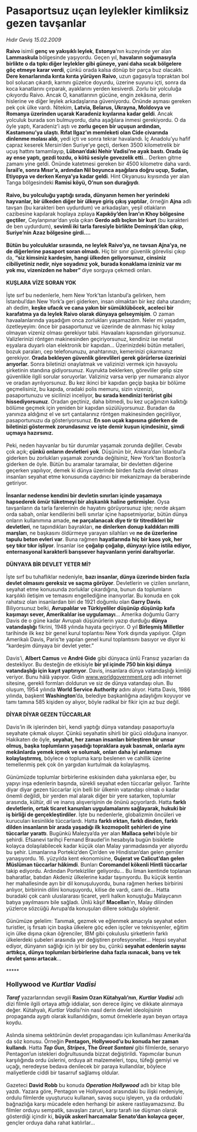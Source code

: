 # Pasaportsuz uçan leylekler kimliksiz gezen tavşanlar

*Hıdır Geviş 15.02.2009*

<div class="taraf_structure_2col_1zq">
<div class="margen_n">



 <p><b>Raivo </b>isimli <b>genç ve yakışıklı leylek</b>, <b>Estonya</b>’nın kuzeyinde yer alan <b>Lammaskula </b>bölgesinde yaşıyordu. Geçen yıl, <b>havaların soğumasıyla birlikte o da tıpkı diğer leylekler gibi güneye, yani daha sıcak bölgelere göç etmeye karar verdi</b>, çünkü orada kalsa dönüp bir parça buz olacaktı. <b>Dere kenarlarında kırıta kırıta yürüyen Raivo</b>, uzun gagasıyla topraktan bol bol solucan çıkardı, karnını güzelce doyurdu, üzerine suyunu içti, sonra da koca kanatlarını çırparak, ayaklarını yerden kesiverdi. Zorlu bir yolculuğa çıkıyordu Raivo. Ancak O, kanatlarının gücüne, engin zekâsına, derin hislerine ve diğer leylek arkadaşlarına güveniyordu. Önünde aşması gereken pek çok ülke vardı. Nitekim, <b>Latvia, Belarus, Ukrayna, Moldovya ve Romanya üzerinden uçarak Karadeniz kıyılarına kadar geldi</b>. Ancak yolculuk burada son bulmuyordu, daha aşağılara inmesi gerekiyordu. O da öyle yaptı, Karadeniz’i aştı ve <b>zorlu geçen</b> <b>bir uçuşun ardından, Kastamonu’ya ulaştı. Rıfat Ilgaz’ın memleketi olan Cide civarında dinlenme molası aldı</b>, yedi içti ve sonra tekrar havalandı. İç Anadolu’yu hafif çapraz keserek Mersin’den Suriye’ye geçti, derken 3500 kilometrelik bir uçuş hattını tamamlayıp, <b>Lübnan’daki Nehir Vadisi’ne ayak bastı. Orada üç ay ense yaptı, gezdi tozdu, o kötü sesiyle gevezelik etti</b>... Derken gitme zamanı yine geldi. Önünde katetmesi gereken bir 4500 kilometre daha vardı. <b>İsrail’e, sonra Mısır’a, ardından Nil boyunca aşağılara doğru uçup, Sudan, Etiyopya ve derken Kenya’ya kadar geldi</b>. Hint Okyanusu kıyısında yer alan Tanga bölgesindeki <b>Ramisi köyü, O’nun son durağıydı</b>. <b><br/><br/>Raivo, bu yolculuğu yaptığı sırada, dünyanın hemen her yerindeki hayvanlar, bir ülkeden diğer bir ülkeye giriş çıkış yaptılar</b>, örneğin <b>Ajna</b> adlı tavşan (bu karakteri ben uydurdum) ve arkadaşları, yeşil otlakların cazibesine kapılarak hoplaya zıplaya <b>Kapıköy’den İran’ın Khoy bölgesine geçtiler</b>, Ceylanpınar’dan yola çıkan <b>Gerdo adlı bıçkın bir kurt</b> (bu karakteri de ben uydurdum), <b>sevimli iki tarla faresiyle birlikte Demirışık’dan çıkıp, Suriye’nin Azaz bölgesine girdi.... </b><b><br/><br/>Bütün bu yolculuklar sırasında, ne leylek Raivo’ya, ne tavsan Ajna’ya, ne de diğerlerine pasaport soran olmadı.</b> Hiç bir sınır güvenlik görevlisi çıkıp da, <b>“siz kimsiniz kardeşim, hangi ülkeden geliyorsunuz, cinsiniz cibiliyetiniz nedir, niye soyadınız yok, burada konaklama izniniz var mı yok mu, vizenizden ne haber” </b>diye sorguya çekmedi onları. <b> </b> <b><br/><br/>KUŞLARA VİZE SORAN YOK</b>   <br/><br/>İşte sırf bu nedenlerle, hem New York’tan İstanbul’a gelirken, hem İstanbul’dan New York’a geri giderken, insan olmaktan bir kez daha utandım; ah dedim, <b>keşke ufacık ve cana yakın bir sümüklüböcek, aceleci bir karafatma ya da leylek Raivo olarak dünyaya gelseymişim</b>. O zaman havaalanlarında yaşadığım onca zorlukları yaşamazdım. Neler mi yaşadım, özetleyeyim: önce bir pasaportunuz ve üzerinde de alınması hiç kolay olmayan vizeniz olması gerekiyor tabii. Havaalanı kapısından giriyorsunuz. Valizlerinizi röntgen makinesinden geçiriyorsunuz, kendiniz ise metal eşyalara duyarlı olan elektronik bir kapıdan... Üzerinizdeki bütün metalleri, bozuk paraları, cep telefonunuzu, anahtarınızı, kemerinizi çıkarmanız gerekiyor. <b>Orada bekleyen güvenlik görevlileri gerek görürlerse üzerinizi arıyorlar.</b> Sonra biletinizi onaylatmak ve valizinizi vermek için havayolu şirketinin standına gidiyorsunuz. Kuyrukta beklerken, görevliler gelip size güvenlikle ilgili sorular soruyorlar. Valiziniz varsa verip yer numaranızı alıyor ve oradan ayrılıyorsunuz. Bu kez ikinci bir kapıdan geçip başka bir bölüme geçmelisiniz, bu kapıda, oradaki polis memuru, sizin vizenizi, pasaportunuzu ve sicilinizi inceliyor, <b>bu sırada kendinizi terörist gibi hissediyorsunuz</b>. Oradan geçtiniz, daha bitmedi, bu kez uçağınızın kalktığı bölüme geçmek için yeniden bir kapıdan süzülüyorsunuz. Buradan da yanınıza aldığınız el ve sırt çantalarınız röntgen makinesinden geçiriliyor, pasaportunuzu da gösteriyorsunuz. <b>En son uçak kapısına giderken de biletinizi göstermek zorundasınız ve işte demir kuşun içindesiniz, şimdi uçmaya hazırsınız.</b> <br/><br/>Peki, neden hayvanlar bu tür durumlar yaşamak zorunda değiller. Cevabı çok açık; <b>çünkü onların devletleri yok</b>. Düşünün bir, Ankara’dan İstanbul’a giderken bu zorlukları yaşamak zorunda değilsiniz, New York’tan Boston’a giderken de öyle. Bütün bu aramalar taramalar, bir devletten diğerine geçerken yapılıyor, demek ki dünya üzerinde birden fazla devlet olması insanları seyahat etme konusunda caydırıcı bir mekanizmayı da beraberinde getiriyor. <b><br/><br/>İnsanlar nedense kendini bir devletin sınırları içinde yaşamaya hapsederek ömür tüketmeyi bir alışkanlık haline getirmişler.</b> Oysa tavşanların da tarla farelerinin de hayatını görüyorsunuz işte; nerde akşam orda sabah, onlar kendilerini belli sınırlar içine hapsetmiyorlar, bütün dünya onların kullanımına amade, <b>ne parçalanacak diye tir tir titredikleri bir devletleri</b>, ne tapındıkları bayrakları, <b>ne dinlerken donup kaldıkları milli marşları</b>, ne başkasını öldürmeye yarayan silahları ve <b>ne</b> <b>de üzerlerine tapulu beton evleri var</b>. Buna rağmen <b>hayatlarında</b> <b>hiç bir kaos yok, her şey tıkır tıkır işliyor</b>. İnsanlar ise <b>çoğalıp çoğalıp, dünyayı iyice istila ediyor, enternasyonal karakterli barışsever hayvanların yerini daraltıyorlar.</b> <b> </b> <b><br/><br/>DÜNYAYA BİR DEVLET YETER Mİ?</b>   <br/><br/>İşte sırf bu tuhaflıklar nedeniyle, <b>bazı insanlar, dünya üzerinde birden fazla devlet olmasını gereksiz ve saçma görüyor</b>. Devletlerin ve çizilen sınırların, seyahat etme konusunda zorluklar çıkardığına, bunun da toplumların karşılıklı iletişim ve temasını engellediğine inanıyorlar. Bu konuda en çok rahatsız olan insanlardan biri de 1921 doğumlu olan <b>Garry Davis</b>. Biliyorsunuz belki, <b>Avrupalılar ve Türkiyeliler düşünüp düşünüp kafa kaşımayı sever, Amerikalılar ise uygulamayı</b>... Amerika doğumlu Garry Davis de o güne kadar Avrupalı düşünürlerin yazıp durduğu <b>dünya vatandaşlığı</b> fikrini, 1948 yılında hayata geçiriyor. O yıl <b>Birleşmiş Milletler</b> tarihinde ilk kez bir genel kurul toplantısı New York dışında yapılıyor. Çılgın Amerikalı Davis, Paris’te yapılan genel kurul toplantısını basıyor ve diyor ki “kardeşim dünyaya bir devlet yeter.” <br/><br/>Davis’i, <b>Albert Camus</b> ve<b> André Gide</b> gibi dünyaca ünlü Fransız yazarları da destekliyor. Bu desteğin de etkisiyle <b>bir yıl içinde 750 bin kişi dünya vatandaşlığı için kayıt yaptırıyor</b>. Davis, insanlara dünya vatandaşlığı kimliği veriyor. Bunu hâlâ yapıyor. Gidin <a href="http://www.worldgovernment.org/">www.worldgovernment.org</a> adlı internet sitesine, gerekli formları doldurun ve siz de dünya vatandaşı olun. Bu oluşum, 1954 yılında <b>World Service Authority</b> adını alıyor. Hatta Davis, 1986 yılında, başkent <b>Washington</b>’da, belediye başkanlığına adaylığını koyuyor ve tamı tamına 585 kişiden oy alıyor, böyle radikal bir fikir için az buz değil. <b> </b> <b><br/><br/>DİYAR DİYAR GEZEN TÜCCARLAR </b>  <br/><br/>Davis’in ilk işlerinden biri, kendi yaptığı dünya vatandaşı pasaportuyla seyahate çıkmak oluyor. Çünkü seyahatin sihirli bir gücü olduğuna inanıyor. Hakikaten de öyle, <b>seyahat, her zaman insanları birleştiren bir unsur olmuş, başka toplumların yaşadığı topraklara ayak basmak, onlarla aynı mekânlarda yemek içmek ve solumak, onları daha iyi anlamayı kolaylaştırmış</b>, böylece o topluma karşı beslenen ve cahillik üzerine temellenmiş pek çok ön yargıdan kurtulmak da kolaylaşmış. <br/><br/>Günümüzde toplumlar birbirlerine eskisinden daha yakınlarsa eğer, bu yapıyı inşa edenlerin başında, sürekli seyahat eden tüccarlar geliyor. Tarihte diyar diyar gezen tüccarlar için belli bir ülkenin vatandaşı olmak o kadar önemli değildi, bir yerden mal alarak diğer bir yere satarken, toplumlar arasında, kültür, dil ve inanış alışverişinin de önünü açıyorlardı. Hatta <b>farklı devletlerin, ortak ticaret kanunları uygulamalarını sağlayarak, hukuki bir iş birliği de gerçekleştirdiler</b>. İşte bu nedenlerle, globalizmin öncüleri ve kurucuları kesinlikle tüccarlardı. Hatta <b>farklı ırktan, farklı dinden, farklı dilden insanların bir arada yaşadığı ilk kozmopolit şehirleri de yine tüccarlar yarattı</b>. Bugünkü Malezya’da yer alan <b>Mallaca şehri </b>böyle bir şehirdi. Efsanevi tarihçi Fernand Braudel’in hesabıyla bugün bisikletle kolayca dolaşılabilecek kadar küçük olan Malay yarımadasında yer alıyordu bu şehir. Limanlarına Portekiz’den Çin’den ve Hindistan’dan gelen gemiler yanaşıyordu. 16. yüzyılda kent ekonomisine, <b>Gujerat ve Calicut’dan gelen Müslüman tüccarlar hâkimdi</b>. Bunları <b>Coromandel kökenli Hintli tüccarlar</b> takip ediyordu. Ardından Portekizliler geliyordu... Bu liman kentinde toplanan baharatlar, batıdan Akdeniz ülkelerine kadar taşınıyordu. Bu küçük kentin her mahallesinde ayrı bir dil konuşuluyordu, buna rağmen herkes birbirini anlıyor, birbirinin dilini konuşuyordu, kilise de vardı, cami de... Hatta buradaki çok canlı uluslararası ticaret, yerli halkın konuştuğu Malaycanın batıya yayılmasını bile sağladı. Ünlü kâşif <b>Macellan</b>’ın, Malay dilinden yüzlerce sözcüğü Avrupa’da konuşulan dillere soktuğu söylenir. <br/><br/>Günümüze gelelim: Tanımak, gezmek ve eğlenmek amacıyla seyahat eden turistler, iş fırsatı için başka ülkelere göç eden işçiler ve teknisyenler, eğitim için ülke dışına çıkan öğrenciler, IBM gibi çokuluslu şirketlerin farklı ülkelerdeki şubeleri arasında yer değiştiren profesyoneller... Hepsi seyahat ediyor, dünyanın sağlığı için iyi bir şey bu, çünkü <b>seyahat edenlerin sayısı arttıkça, dünya toplumları birbirlerine daha fazla ısınacak, barış ve tek devlet şansı artacak</b>...   <br/><br/>***** <b> </b> <br/><br/><font size="4"><strong>Hollywood ve <em>Kurtlar Vadisi</em>   </strong></font><i><br/><br/><strong>Taraf</strong></i> yazarlarından sevgili <b>Rasim Ozan Kütahyalı’nın</b>, <b><i>Kurtlar Vadisi</i></b> adlı dizi filmle ilgili ortaya attığı iddialar, son derece ilginç ve dikkate alınmaya değer. Kütahyalı, <i>Kurtlar Vadisi</i>’nin nasıl derin devlet ideolojisinin propaganda aygıtı olarak kullanıldığını, somut örneklerle ayan beyan ortaya koydu. <br/><br/>Aslında sinema sektörünün devlet propagandası için kullanılması Amerika’da da söz konusu. Örneğin <b>Pentagon, Hollywood’u bu konuda her zaman kullandı</b>. Hatta <b><i>Top Gun</i>, <i>Stripes</i>, The <i>Great Santani</i></b> gibi filmlerde, senaryo Pentagon’un istekleri doğrultusunda bizzat değiştirildi. Yapımcılar bunun karşılığında ordu üslerini, orduya ait malzemeleri, topu, tüfeği gemiyi ve uçağı, neredeyse bedava denilecek bir paraya kullandılar, böylece maliyetlerde ciddi bir tasarruf sağlamış oldular. <br/><br/>Gazeteci <b>David Robb</b> bu konuda <b><i>Operation Hollywood</i></b> adlı bir kitap bile yazdı. Yazara göre, Pentagon ve Hollywood arasındaki bu ilişki nedeniyle, ordulu filmlerde uyuşturucu kullanan, savaş suçu işleyen, ya da ordudaki bağnazlığa karşı mücadele eden herhangi bir askere rastlayamazsınız. Bu filmler orduyu sempatik, savaşları zaruri, karşı tarafı ise düşman olarak gösterdiği içindir ki, <b>büyük askerî harcamalar Senato’dan kolayca geçer</b>, gençler orduya daha rahat katılırlar...</p>
<br/>
<br/>
<br/>



<br/>


<div id="taraf_not">
</div>

</div>


</div>
